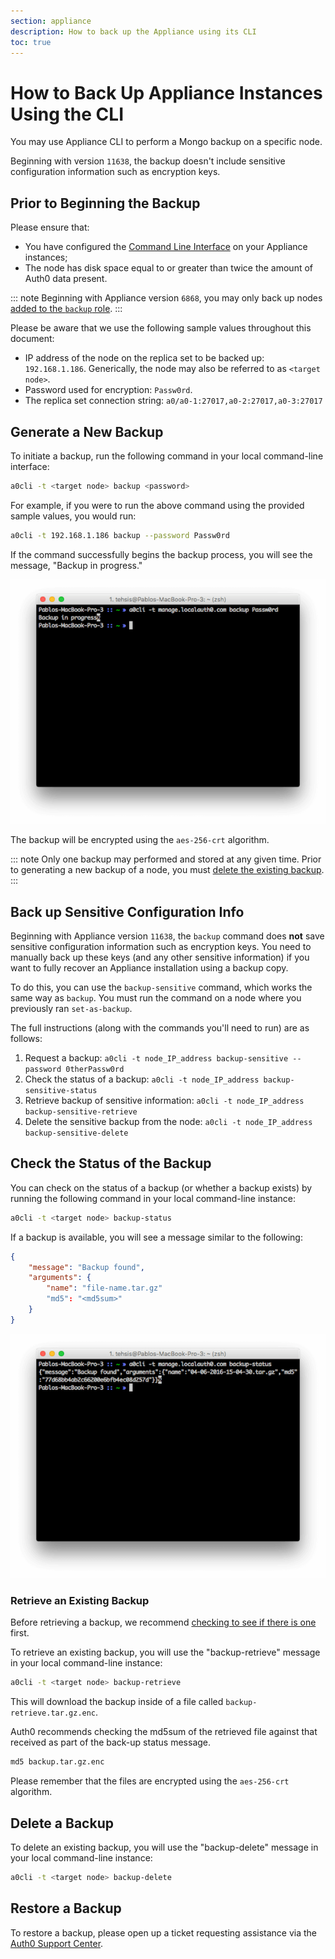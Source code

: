 ```yaml
---
section: appliance
description: How to back up the Appliance using its CLI
toc: true
---
```


# How to Back Up Appliance Instances Using the CLI

You may use Appliance CLI to perform a Mongo backup on a specific node.

Beginning with version `11638`, the backup doesn't include sensitive configuration information such as encryption keys.

## Prior to Beginning the Backup

Please ensure that:
* You have configured the [Command Line Interface](/appliance/cli/configure-cli) on your Appliance instances;
* The node has disk space equal to or greater than twice the amount of Auth0 data present.

::: note
Beginning with Appliance version `6868`, you may only back up nodes [added to the `backup` role](/appliance/cli/adding-node-to-backup-role).
:::

Please be aware that we use the following sample values throughout this document:

* IP address of the node on the replica set to be backed up: `192.168.1.186`. Generically, the node may also be referred to as `<target node>`.
* Password used for encryption: `Passw0rd`.
* The replica set connection string: `a0/a0-1:27017,a0-2:27017,a0-3:27017`

## Generate a New Backup

To initiate a backup, run the following command in your local command-line interface:

```bash
a0cli -t <target node> backup <password>
```

For example, if you were to run the above command using the provided sample values, you would run:

```bash
a0cli -t 192.168.1.186 backup --password Passw0rd
```

If the command successfully begins the backup process, you will see the message, "Backup in progress."

![](/media/articles/appliance/cli/backup-in-progress.png)

The backup will be encrypted using the `aes-256-crt` algorithm.

::: note
Only one backup may performed and stored at any given time. Prior to generating a new backup of a node, you must [delete the existing backup](#deleting-the-backup).
:::

## Back up Sensitive Configuration Info

Beginning with Appliance version `11638`, the `backup` command does **not** save sensitive configuration information such as encryption keys. You need to manually back up these keys (and any other sensitive information) if you want to fully recover an Appliance installation using a backup copy.

To do this, you can use the `backup-sensitive` command, which works the same way as `backup`. You must run the command on a node where you previously ran `set-as-backup`.

The full instructions (along with the commands you'll need to run) are as follows:

1. Request a backup: `a0cli -t node_IP_address backup-sensitive --password 0therPassw0rd`
2. Check the status of a backup: `a0cli -t node_IP_address backup-sensitive-status`
3. Retrieve backup of sensitive information: `a0cli -t node_IP_address backup-sensitive-retrieve`
4. Delete the sensitive backup from the node: `a0cli -t node_IP_address backup-sensitive-delete`

## Check the Status of the Backup

You can check on the status of a backup (or whether a backup exists) by running the following command in your local command-line instance:

```bash
a0cli -t <target node> backup-status
```

If a backup is available, you will see a message similar to the following:

```json
{
    "message": "Backup found",
    "arguments": {
        "name": "file-name.tar.gz"
        "md5": "<md5sum>"
    }
}
```

![](/media/articles/appliance/cli/backup-available.png)

### Retrieve an Existing Backup

Before retrieving a backup, we recommend [checking to see if there is one](#checking-the-status-of-the-backup) first.

To retrieve an existing backup, you will use the "backup-retrieve" message in your local command-line instance:

```bash
a0cli -t <target node> backup-retrieve
```

This will download the backup inside of a file called `backup-retrieve.tar.gz.enc`.

Auth0 recommends checking the md5sum of the retrieved file against that received as part of the back-up status message.

```bash
md5 backup.tar.gz.enc
```

Please remember that the files are encrypted using the `aes-256-crt` algorithm.

## Delete a Backup

To delete an existing backup, you will use the "backup-delete" message in your local command-line instance:

```bash
a0cli -t <target node> backup-delete
```

## Restore a Backup

To restore a backup, please open up a ticket requesting assistance via the [Auth0 Support Center](https://support.auth0.com/).
